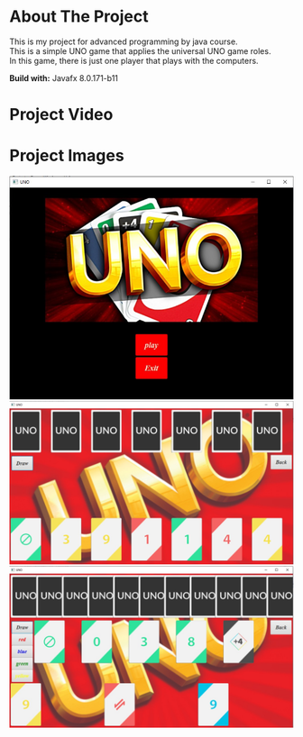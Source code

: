 # About The Project
This is my project for advanced programming by java course. <br> 
This is a simple UNO game that applies the universal UNO game roles.<br> In this game, there is just one player that plays with the computers.
<br>

**Build with:**
Javafx 8.0.171-b11

# Project Video
# Project Images
<img src="images/UNO1.jpeg" ><br>
<img src="images/UNO2.jpeg" ><br>
<img src="images/UNO3.jpeg" w>
